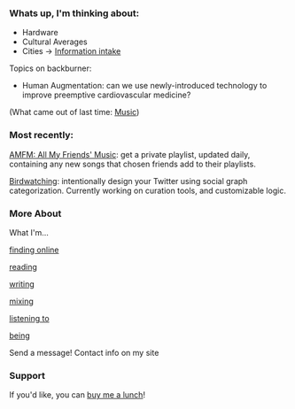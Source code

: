 ### Whats up, I'm thinking about:

- Hardware
- Cultural Averages
- Cities -> [Information intake](https://birdwatching.netlify.app)

Topics on backburner:

- Human Augmentation: can we use newly-introduced technology to improve preemptive cardiovascular medicine?


(What came out of last time: [Music](https://soundcloud.com/brianjychan/sets/extensions))

### Most recently:

[AMFM: All My Friends' Music](https://amfm.me): get a private playlist, updated daily, containing any new songs that chosen friends add to their playlists.

[Birdwatching](https://birdwatching.netlify.app): intentionally design your Twitter using social graph categorization. Currently working on curation tools, and customizable logic.

### More About 

What I'm...

[finding online](https://brianjychan.com/links)

[reading](https://goodreads.com/brianjychan)

[writing](https://brianjychan.com/blog)

[mixing](https://soundcloud.com/brianjychan/sets/extensions)

[listening to](https://open.spotify.com/user/1246296634?si=3QNGrHBLQUaBuFRiMozdOg)

[being](https://brianjychan.com)

Send a message! Contact info on my site


### Support 

If you'd like, you can [buy me a lunch](https://buymeacoff.ee/brianjychan)!
